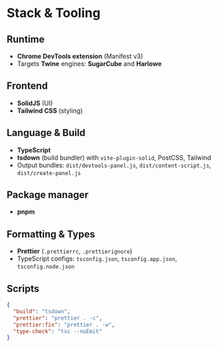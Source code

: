 # Stack & Tooling

## Runtime
- **Chrome DevTools extension** (Manifest v3)
- Targets **Twine** engines: **SugarCube** and **Harlowe**

## Frontend
- **SolidJS** (UI)
- **Tailwind CSS** (styling)

## Language & Build
- **TypeScript**
- **tsdown** (build bundler) with `vite-plugin-solid`, PostCSS, Tailwind
- Output bundles: `dist/devtools-panel.js`, `dist/content-script.js`, `dist/create-panel.js`

## Package manager
- **pnpm**

## Formatting & Types
- **Prettier** (`.prettierrc`, `.prettierignore`)
- TypeScript configs: `tsconfig.json`, `tsconfig.app.json`, `tsconfig.node.json`

## Scripts
```json
{
  "build": "tsdown",
  "prettier": "prettier . -c",
  "prettier:fix": "prettier . -w",
  "type-check": "tsc --noEmit"
}
```

